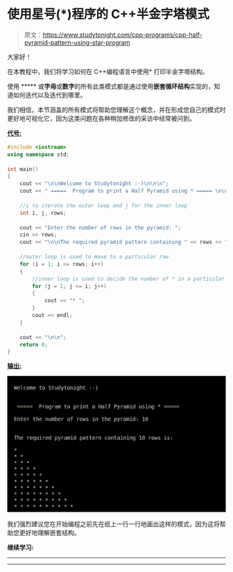 # 使用星号(*)程序的 C++半金字塔模式

> 原文：<https://www.studytonight.com/cpp-programs/cpp-half-pyramid-pattern-using-star-program>

大家好！

在本教程中，我们将学习如何在 C++编程语言中使用* 打印半金字塔结构。

使用 ***** 或**字母**或**数字**的所有此类模式都是通过使用**嵌套循环结构**实现的，知道如何迭代以及迭代到哪里。

我们相信，本节涵盖的所有模式将帮助您理解这个概念，并在形成您自己的模式时更好地可视化它，因为这类问题在各种稍加修改的采访中经常被问到。

<u>**代号:**</u>

```cpp
#include <iostream>
using namespace std;

int main()
{
    cout << "\n\nWelcome to Studytonight :-)\n\n\n";
    cout << " =====  Program to print a Half Pyramid using * ===== \n\n";

    //i to iterate the outer loop and j for the inner loop
    int i, j, rows;

    cout << "Enter the number of rows in the pyramid: ";
    cin >> rows;
    cout << "\n\nThe required pyramid pattern containing " << rows << " rows is:\n\n";

    //outer loop is used to move to a particular row
    for (i = 1; i <= rows; i++)
    {
        //inner loop is used to decide the number of * in a particular row
        for (j = 1; j <= i; j++)
        {
            cout << "* ";
        }
        cout << endl;
    }

    cout << "\n\n";
    return 0;
}
```

<u>**输出:**</u>

![C++ half pyramid](img/8a351d748d0fb7d0b05c135b2b555486.png)

我们强烈建议您在开始编程之前先在纸上一行一行地画出这样的模式，因为这将帮助您更好地理解嵌套结构。

**继续学习:**

* * *

* * *